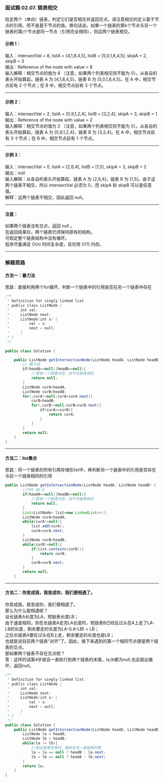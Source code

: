 ### 面试题 02.07. 链表相交

给定两个（单向）链表，判定它们是否相交并返回交点。请注意相交的定义基于节点的引用，而不是基于节点的值。换句话说，如果一个链表的第k个节点与另一个链表的第j个节点是同一节点（引用完全相同），则这两个链表相交。

#### 示例 1：
输入：intersectVal = 8, listA = [4,1,8,4,5], listB = [5,0,1,8,4,5], skipA = 2, skipB = 3     
输出：Reference of the node with value = 8      
输入解释：相交节点的值为 8 （注意，如果两个列表相交则不能为 0）。从各自的表头开始算起，链表 A 为 [4,1,8,4,5]，链表 B 为 [5,0,1,8,4,5]。在 A 中，相交节点前有 2 个节点；在 B 中，相交节点前有 3 个节点。 

***

#### 示例 2：    
输入：intersectVal = 2, listA = [0,9,1,2,4], listB = [3,2,4], skipA = 3, skipB = 1    
输出：Reference of the node with value = 2      
输入解释：相交节点的值为 2 （注意，如果两个列表相交则不能为 0）。从各自的表头开始算起，链表 A 为 [0,9,1,2,4]，链表 B 为 [3,2,4]。在 A 中，相交节点前有 3 个节点；在 B 中，相交节点前有 1 个节点。

***

#### 示例 3：    
输入：intersectVal = 0, listA = [2,6,4], listB = [1,5], skipA = 3, skipB = 2      
输出：null       
输入解释：从各自的表头开始算起，链表 A 为 [2,6,4]，链表 B 为 [1,5]。由于这两个链表不相交，所以 intersectVal 必须为 0，而 skipA 和 skipB 可以是任意值。        
解释：这两个链表不相交，因此返回 null。

***

#### 注意：
如果两个链表没有交点，返回 null 。      
在返回结果后，两个链表仍须保持原有的结构。       
可假定整个链表结构中没有循环。      
程序尽量满足 O(n) 时间复杂度，且仅用 O(1) 内存。


****

### 解题思路
#### 方法一：暴力法     
思路：直接利用两个for循环，判断一个链表中的引用是否在另一个链表中存在
```java
/**
 * Definition for singly-linked list.
 * public class ListNode {
 *     int val;
 *     ListNode next;
 *     ListNode(int x) {
 *         val = x;
 *         next = null;
 *     }
 * }
 */
 
public class Solution {

    public ListNode getIntersectionNode(ListNode headA, ListNode headB) {
        // 暴力法
        if(headA==null||headB==null){
            //若有一个链表为空，则不可能有相交
            return null;
        }
        ListNode curA=headA;
        ListNode curB=headB;
        for(;curA!=null;curA=curA.next){
            curB=headB;
            for(;curB!=null;curB=curB.next){
                if(curA==curB){
                    return curA;
                }
            }
        }
        return null;
    }
}
```

***

#### 方法二：list集合     
思路：将一个链表的所有引用存储在list中，再判断另一个链表中的引用是否存在与前一个链表相同的引用
```java
public ListNode getIntersectionNode(ListNode headA, ListNode headB) {
        //745 48.6
        if(headA==null||headB==null){
            //若有一个链表为空，则不可能有相交
            return null;
        }
        List<ListNode> list=new LinkedList<>();
        ListNode curA=headA;
        while(curA!=null){
            list.add(curA);
            curA=curA.next;
        }
        ListNode curB=headB;
        while(curB!=null){
            if(list.contains(curB)){
                return curB;
            }
            curB=curB.next;
        }
        return null;
    }

```

***

#### 方法二：你变成我，我变成你，我们便相遇了。
你变成我，我变成你，我们便相遇了。     
那么为什么能相遇呢？              
设长链表A长度为LA，短链表长度LB；                        
由于速度相同，则在长链表A走完LA长度时，短链表B已经反过头在A上走了LA-LB的长度，剩余要走的长度为LA-(LA-LB) = LB；                     
之后长链表A要反过头在B上走，剩余要走的长度也是LB；                            
也就是说目前两个链表“对齐”了。因此，接下来遇到的第一个相同节点便是两个链表的交点。                        
那如果两个链表不存在交点呢？                 
答：这样的话第4步就会一直执行到两个链表的末尾，la,lb都为null,也会跳出循环，返回null。

```java
/**
 * Definition for singly-linked list.
 * public class ListNode {
 *     int val;
 *     ListNode next;
 *     ListNode(int x) {
 *         val = x;
 *         next = null;
 *     }
 * }
 */
public class Solution {
    public ListNode getIntersectionNode(ListNode headA, ListNode headB) {
        ListNode la = headA;
        ListNode lb = headB;
        while(la != lb){
            //到达链表末尾时，重新走另一条链表的路
            la = la == null ? headB : la.next;
            lb = lb == null ? headA : lb.next;
        }
        return la;
    }
}
```



































